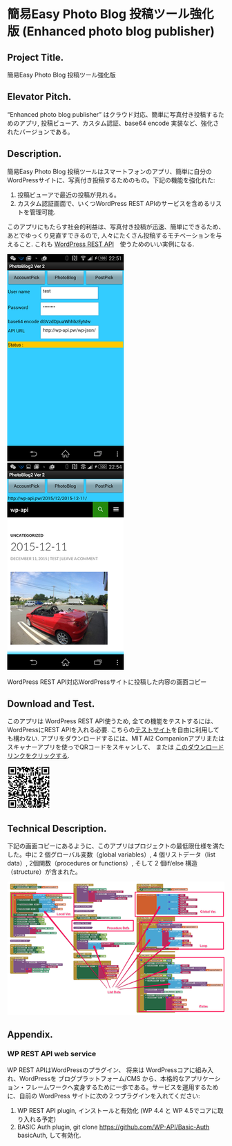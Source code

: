# 簡易Easy Photo Blog 投稿ツール強化版 (Enhanced photo blog publisher)

## Project Title.
簡易Easy Photo Blog 投稿ツール強化版

## Elevator Pitch.
“Enhanced photo blog publisher” はクラウド対応、簡単に写真付き投稿するためのアプリ, 投稿ビューア、カスタム認証、base64 encode 実装など、強化されたバージョンである。

## Description.
簡易Easy Photo Blog 投稿ツールはスマートフォンのアプリ、簡単に自分のWordPressサイトに、写真付き投稿するためのもの。下記の機能を強化れた:
1.	投稿ビューアで最近の投稿が見れる。
2.	カスタム認証画面で、いくつWordPress REST APIのサービスを含めるリストを管理可能.

このアプリにもたらす社会的利益は、写真付き投稿が迅速、簡単にできるため、あとでゆっくり見直すできるので, 人々にたくさん投稿するモチベーションを与えること. これも [WordPress REST API](http://wp-api.org/)　使うためのいい実例になる.

![](./PhotoBlog2app.png)
![](./PhotoBlog2web.png)

WordPress REST API対応WordPressサイトに投稿した内容の画面コピー

## Download and Test.
このアプリは WordPress REST API使うため, 全ての機能をテストするには、WordPressにREST APIを入れる必要. こちらの[テストサイト](http://wp-api.pw/)を自由に利用しても構わない. アプリをダウンロードするには、MIT AI2 Companionアプリまたはスキャナーアプリを使っでQRコードをスキャンして、 または [このダウンロードリンクをクリックする](https://sites.google.com/site/chen420/my-apk/PhotoBlog%20%281%29.apk?attredirects=0&d=1).

<img src="./PhotoBlog2download.png" width="100">

## Technical Description.
下記の画面コピーにあるように、このアプリはプロジェクトの最低限仕様を満たした。中に 2 個グローバル変数（global variables）, 4 個リストデータ（list data）, 2個関数（procedures or functions）, そして 2 個if/else 構造（structure）が含まれた。

![](./PhotoBlog2blocks.png)

##   Appendix.

### WP REST API web service
WP REST APIはWordPressのプラグイン、 将来は WordPressコアに組み入れ、WordPressを ブログプラットフォーム/CMS から、本格的なアプリケーション・フレームワークへ変身するために一歩である。サービスを運用するために、自前の WordPress サイトに次の２つプラグインを入れてください:
1.	WP REST API plugin, インストールと有効化 (WP 4.4 と WP 4.5でコアに取り入れる予定)
2.	BASIC Auth plugin, git clone https://github.com/WP-API/Basic-Auth basicAuth, して有効化.
